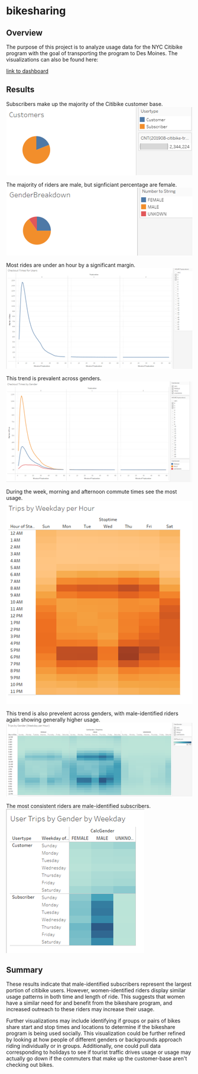 # bikesharing
## Overview
The purpose of this project is to analyze usage data for the NYC Citibike program with the goal of transporting the program to Des Moines.  The visualizations can also be found here: 

[link to dashboard](https://public.tableau.com/app/profile/christine6626)

## Results
Subscribers make up the majority of the Citibike customer base.
![](Resources/customers.png)

The majority of riders are male, but signficiant percentage are female.
![](Resources/genderBreakdown.png)

Most rides are under an hour by a significant margin.
![](Resources/checkoutTimesForUsers.png)

This trend is prevalent across genders.
![](Resources/checkoutTimesByGender.png)

During the week, morning and afternoon commute times see the most usage.
![](Resources/TripsByHour.png)

This trend is also prevelent across genders, with male-identified riders again showing generally higher usage.
![](Resources/TripsByGender.png)

The most consistent riders are male-identified subscribers.
![](Resources/UserTripsByWeekday.png)

## Summary
These results indicate that male-identified subscribers represent the largest portion of citibike users.  However, women-identified riders display similar usage patterns in both time and length of ride.  This suggests that women have a similar need for and benefit from the bikeshare program, and increased outreach to these riders may increase their usage.  

Further visualizations may include identifying if groups or pairs of bikes share start and stop times and locations to determine if the bikeshare program is being used socially.  This visualization could be further refined by looking at how people of different genders or backgrounds approach riding individually or in groups.  Additionally, one could pull data corresponding to holidays to see if tourist traffic drives usage or usage may actually go down if the commuters that make up the customer-base aren't checking out bikes.